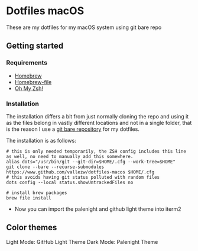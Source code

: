 # Dotfiles macOS
These are my dotfiles for my macOS system using git bare repo
## Getting started
### Requirements
- [Homebrew](https://brew.sh/)
- [Homebrew-file](https://homebrew-file.readthedocs.io/en/latest/installation.html)
- [Oh My Zsh!](https://github.com/ohmyzsh/ohmyzsh)
### Installation
The installation differs a bit from just normally cloning the repo and using it as the files belong in vastly different locations and not in a single folder, that is the reason I use a [git bare repository](https://www.atlassian.com/git/tutorials/dotfiles) for my dotfiles.

The installation is as follows:
```shell
# this is only needed temporarily, the ZSH config includes this line as well, no need to manually add this somewhere.
alias dots="/usr/bin/git --git-dir=$HOME/.cfg --work-tree=$HOME"
git clone --bare --recurse-submodules https://www.github.com/vallezw/dotfiles-macos $HOME/.cfg
# this avoids having git status polluted with random files
dots config --local status.showUntrackedFiles no

# install brew packages
brew file install
```
- Now you can import the palenight and github light theme into iterm2

## Color themes
Light Mode: GitHub Light Theme
Dark Mode: Palenight Theme
